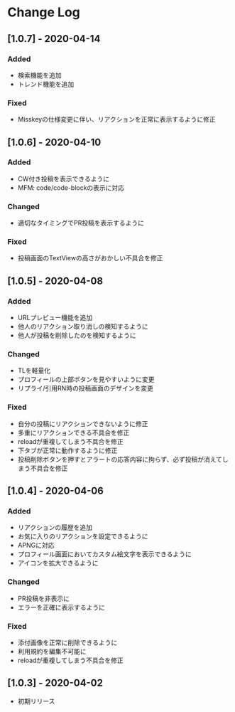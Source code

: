 # Change Log

## [1.0.7] - 2020-04-14
### Added
- 検索機能を追加
- トレンド機能を追加

### Fixed
- Misskeyの仕様変更に伴い、リアクションを正常に表示するように修正

## [1.0.6] - 2020-04-10
### Added
- CW付き投稿を表示できるように
- MFM: code/code-blockの表示に対応

### Changed
- 適切なタイミングでPR投稿を表示するように

### Fixed
- 投稿画面のTextViewの高さがおかしい不具合を修正

## [1.0.5] - 2020-04-08
### Added
- URLプレビュー機能を追加
- 他人のリアクション取り消しの検知するように
- 他人が投稿を削除したのを検知するように

### Changed
- TLを軽量化
- プロフィールの上部ボタンを見やすいように変更
- リプライ/引用RN時の投稿画面のデザインを変更

### Fixed
- 自分の投稿にリアクションできないように修正
- 多重にリアクションできる不具合を修正
- reloadが重複してしまう不具合を修正
- 下タブが正常に動作するように修正
- 投稿削除ボタンを押すとアラートの応答内容に拘らず、必ず投稿が消えてしまう不具合を修正


## [1.0.4] - 2020-04-06
### Added
- リアクションの履歴を追加
- お気に入りのリアクションを設定できるように
- APNGに対応
- プロフィール画面においてカスタム絵文字を表示できるように
- アイコンを拡大できるように

### Changed
- PR投稿を非表示に
- エラーを正確に表示するように

### Fixed
- 添付画像を正常に削除できるように
- 利用規約を編集不可能に
- reloadが重複してしまう不具合を修正

## [1.0.3] - 2020-04-02
- 初期リリース
